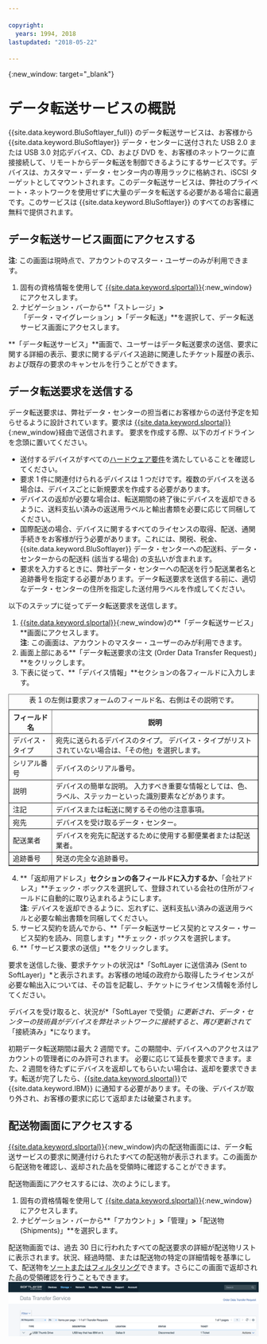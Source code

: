 ```yaml
---

copyright:
  years: 1994, 2018
lastupdated: "2018-05-22"

---
```

{:new_window: target="_blank"}

# データ転送サービスの概説

{{site.data.keyword.BluSoftlayer_full}} のデータ転送サービスは、お客様から {{site.data.keyword.BluSoftlayer}} データ・センターに送付された USB 2.0 または USB 3.0 対応デバイス、CD、および DVD を、お客様のネットワークに直接接続して、リモートからデータ転送を制御できるようにするサービスです。デバイスは、カスタマー・データ・センター内の専用ラックに格納され、iSCSI ターゲットとしてマウントされます。このデータ転送サービスは、弊社のプライベート・ネットワークを使用せずに大量のデータを転送する必要がある場合に最適です。このサービスは {{site.data.keyword.BluSoftlayer}} のすべてのお客様に無料で提供されます。

## データ転送サービス画面にアクセスする

**注**: この画面は現時点で、アカウントのマスター・ユーザーのみが利用できます。

1. 固有の資格情報を使用して [{{site.data.keyword.slportal}}](https://control.softlayer.com/){:new_window}にアクセスします。
2. ナビゲーション・バーから**「ストレージ」**>**「データ・マイグレーション」**>**「データ転送」**を選択して、データ転送サービス画面にアクセスします。 <br/>

**「データ転送サービス」**画面で、ユーザーはデータ転送要求の送信、要求に関する詳細の表示、要求に関するデバイス追跡に関連したチケット履歴の表示、および既存の要求のキャンセルを行うことができます。


## データ転送要求を送信する

データ転送要求は、弊社データ・センターの担当者にお客様からの送付予定を知らせるように設計されています。要求は [{{site.data.keyword.slportal}}](https://control.softlayer.com/){:new_window}経由で送信されます。 要求を作成する際、以下のガイドラインを念頭に置いてください。

- 送付するデバイスがすべての[ハードウェア要件](/docs/infrastructure/DataTransferService/data-transfer-service-faq.html)を満たしていることを確認してください。
- 要求 1 件に関連付けられるデバイスは 1 つだけです。複数のデバイスを送る場合は、デバイスごとに新規要求を作成する必要があります。
- デバイスの返却が必要な場合は、転送期間の終了後にデバイスを返却できるように、送料支払い済みの返送用ラベルと輸出書類を必要に応じて同梱してください。
- 国際配送の場合、デバイスに関するすべてのライセンスの取得、配送、通関手続きをお客様が行う必要があります。これには、関税、税金、{{site.data.keyword.BluSoftlayer}} データ・センターへの配送料、データ・センターからの配送料 (該当する場合) の支払いが含まれます。
- 要求を入力するときに、弊社データ・センターへの配送を行う配送業者名と追跡番号を指定する必要があります。データ転送要求を送信する前に、適切なデータ・センターの住所を指定した送付用ラベルを作成してください。

以下のステップに従ってデータ転送要求を送信します。

1. [{{site.data.keyword.slportal}}](https://control.softlayer.com/){:new_window}の**「データ転送サービス」**画面にアクセスします。 <br/> **注**: この画面は、アカウントのマスター・ユーザーのみが利用できます。
2. 画面上部にある**「データ転送要求の注文 (Order Data Transfer Request)」**をクリックします。
3. 下表に従って、**「デバイス情報」**セクションの各フィールドに入力します。
<table border="1">
<caption>表 1 の左側は要求フォームのフィールド名、右側はその説明です。</caption> 
 <tr><th>フィールド名</th><th>説明</th></tr>
 <tr><td>デバイス・タイプ</td><td>宛先に送られるデバイスのタイプ。 デバイス・タイプがリストされていない場合は、「その他」を選択します。</td></tr>
 <tr><td>シリアル番号</td><td> デバイスのシリアル番号。</td></tr><tr><td>説明</td><td>デバイスの簡単な説明。 入力すべき重要な情報としては、色、ラベル、ステッカーといった識別要素などがあります。</td></tr>
 <tr><td>注記</td><td>デバイスまたは転送に関するその他の注意事項。</td></tr><tr><td>宛先</td><td>デバイスを受け取るデータ・センター。</td></tr>
 <tr><td>配送業者</td><td>デバイスを宛先に配送するために使用する郵便業者または配送業者。</td></tr>
 <tr><td>追跡番号</td><td>発送の完全な追跡番号。</td></tr>
 </table>

4. **「返却用アドレス」**セクションの各フィールドに入力するか、**「会社アドレス」**チェック・ボックスを選択して、登録されている会社の住所がフィールドに自動的に取り込まれるようにします。 <br/> **注**: デバイスを返却できるように、忘れずに、送料支払い済みの返送用ラベルと必要な輸出書類を同梱してください。
5. サービス契約を読んでから、**「データ転送サービス契約とマスター・サービス契約を読み、同意します」**チェック・ボックスを選択します。
6. **「サービス要求の送信」**をクリックします。

要求を送信した後、要求チケットの状況は*「SoftLayer に送信済み (Sent to SoftLayer)」*と表示されます。お客様の地域の政府から取得したライセンスが必要な輸出入については、その旨を記載し、チケットにライセンス情報を添付してください。

デバイスを受け取ると、状況が*「SoftLayer で受領」*に更新され、データ・センターの技術員がデバイスを弊社ネットワークに接続すると、再び更新されて*「接続済み」*になります。 

初期データ転送期間は最大 2 週間です。この期間中、デバイスへのアクセスはアカウントの管理者にのみ許可されます。 必要に応じて延長を要求できます。また、2 週間を待たずにデバイスを返却してもらいたい場合は、返却を要求できます。転送が完了したら、[{{site.data.keyword.slportal}}](https://control.softlayer.com/)で {{site.data.keyword.IBM}} に通知する必要があります。その後、デバイスが取り外され、お客様の要求に応じて返却または破棄されます。


## 配送物画面にアクセスする

[{{site.data.keyword.slportal}}](https://control.softlayer.com/){:new_window}内の配送物画面には、データ転送サービスの要求に関連付けられたすべての配送物が表示されます。この画面から配送物を確認し、返却された品を受領時に確認することができます。 

配送物画面にアクセスするには、次のようにします。

1. 固有の資格情報を使用して [{{site.data.keyword.slportal}}](https://control.softlayer.com/){:new_window}にアクセスします。
2. ナビゲーション・バーから**「アカウント」**>**「管理」**>**「配送物 (Shipments)」**を選択します。

配送物画面では、過去 30 日に行われたすべての配送要求の詳細が配送物リストに表示されます。状況、経過時間、または配送物の特定の詳細情報を基準にして、配送物を[ソートまたはフィルタリング](sort-or-filter-shipments-list.html)できます。さらにこの画面で返却された品の受領確認を行うこともできます。![配送物画面](/images/DTSShipmentScreen1.png)
